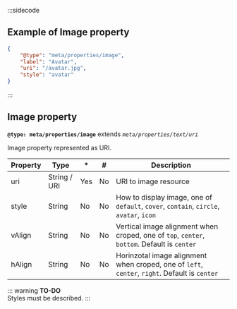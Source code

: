 :::sidecode
## Example of Image property

```json
{
	"@type": "meta/properties/image",
	"label": "Avatar",
	"uri": "/avatar.jpg",
	"style": "avatar"
}
```
:::

## Image property

**`@type: meta/properties/image`** extends *`meta/properties/text/uri`*

Image property represented as URI.

| Property | Type | * | # | Description |
| -------- | ---- | - | - | ----------- |
| uri   | String / URI | Yes | No | URI to image resource |
| style | String | No | No | How to display image, one of `default`, `cover`, `contain`, `circle`, `avatar`, `icon` |
| vAlign | String | No | No | Vertical image alignment when croped, one of `top`, `center`, `bottom`. Default is `center` |
| hAlign | String | No | No | Horinzotal image alignment when croped, one of `left`, `center`, `right`. Default is `center` |

::: warning
**TO-DO**  
Styles must be described.
:::